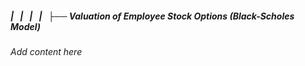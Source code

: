 ##### |   |   |   |   ├── Valuation of Employee Stock Options (Black-Scholes Model)

*Add content here*